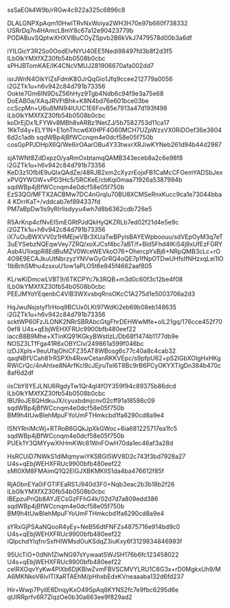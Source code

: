 ssSaEOk4W9b/rRGw4c922a325c6896c8

DLALGNPXpAqm10HwlTRvNxWoiya2WH3H70e97b660f738332
USRrDq7n4HAmcL8mY8c67a12e90423779b
PODABuvSQptwXHXVlBuCOyZSpvb2B6kVkJ7479578d00b3a6df

iYILGicY3R2So0OodElvNYU40EE5Nedi98497fd3b8f2d3f5
lLb0lkYMXfXZ30fb54b0508b0cbc
sPHJBTomKAE/IK4CNcVMUJ281906670afa002dd7

isrJWnN4OIkYIZsFdmK8OJrQqGio1Jfq9ccee212779a0056
i2GZTk1u+h6v942c84d791b73356
Ookte7Gm6IN9DsZ56hHyz9Tgb4Ndb6c94f9e3a75e68
DoEAB0a/XAqJRVFtBhk+K8N4bd76e601bce03be
ccScpMn+U6u8MN94IUUC1E6FovB5e7913a47d193f498
lLb0lkYMXfXZ30fb54b0508b0cbc
koDrEjDx1LFYWv8MBh8vARBz1NetZJ/5b7582753d11ca17
1KkTd4y+ELY1N+E1ohThcw6XlHPF4G60MCH7UZpWzxVX0RiDOef36e38046d2c1adb
sqdWBp4jBfWCcnqm4e0dcf58e05f750b
cosGpPPJDHpX6Q/We6irOAarOBu4Y33twxrXRJiwKYNeb261d94b44d2987

sjA1WNt8ZdDxpzO/yaRmOxbtamqQAMB343eceb8a2c6e98f8
i2GZTk1u+h6v942c84d791b73356
KeD3z1OfbIE9uQIxQAdZe/48RJB2xm2cXyzrEojxFB1CaMcCFOemYADSbJexxPVQYWOW+vPD3Hc5/5RCKeE/cbKqi0maa71926a5387994b
sqdWBp4jBfWCcnqm4e0dcf58e05f750b
EzS3QO/MFTX2ACBMw7DC4nGrqIu70BU8XCMSeRnxKucc9ca1e73044bba4
KDrrKaT+/vddcab7ef894337fd
PM7aBpDw1ls9yRIrllsdyyu4wh7d8b6362cdb726e5

R5ArKnp4cfNvEI5mEGRtPJdQkHyQKZRLb7ed02f21d4e5e9c
i2GZTk1u+h6v942c84d791b73356
iX7uOuBWXVV0z1HMEjwVBr3XUaTwBPylsBAYEWpboouu/sdVEpOyM3q7eT3uEYSebzNQEqwVey7ZRQ/xoXJCsf4bc7aBT/f+Bld5Fhd4IKiS4j9xUfEzFGRYAsb4U1ixqpR8EdBuMZV0WceWEVkoO76+OhercpYxBj6+NRpQMB3cLc+rO4O9E9ECAJkuUtNbrzyzYNVwGyGrRQ4oQE7p1fNpOTDwUHfsIfNHzxqLei1lO1IbBrhSMhu4zsxuU1ow1aPLO5t6e845f4662aaf805

KLrwKiDmcwLVBT9/6TKCPYc7k3RQB+m3d0c60f3c12be4f08
lLb0lkYMXfXZ30fb54b0508b0cbc
PEEJMYoYEqenbC4VlB3WXvsbqRnsOKcC1A275d1e5003706a2d3

HqJwuNsjstyf1rHoq9BCUx0LKt97WdKi2eb69b08eb148635
i2GZTk1u+h6v942c84d791b73356
scktWP60FzJLONK2NRrSBRAbcGtgFhrDEHWwMfe+oIL21gq/176cce452f700ef8
U4s+qEbjWEHXFRUc9900bfb480eef22
iaccB8B9Mhe+XTinKQ91KGkyBWstIzL/Db68f1474b1177db9e
NOSZ3LTfFga41R6xOBYCIv/249861a599f046bc
izDJXpIs+9euUfajOhiCFZ35AT8WBosg6c77c40a8c4cab32
qaqNBf1/Cah81rRSPXh4RxwCetanRKKVEpc/s9pfpU62+pS2IGbXOIgHxHKgRWiCrQc/4nAhIxe8NArfKcl9cJEjruTeI6T8Bc9rB6PCyOKYXTIgDn384b470c8af6d2df

iisCbY8YEJLNU6RgdyTw1Qr4qI4fOY359f94c89375b86dcd
lLb0lkYMXfXZ30fb54b0508b0cbc
lBU9oJE8QHdkuJX/cyuxbdmjcnv02cff91a18598c09
sqdWBp4jBfWCcnqm4e0dcf58e05f750b
BM9h4tUwBIehMpuFYoUmFTHmkcbd1fa6290cd8a9e4

ISNYRniMcWj+RTRoB6GQkJpXkGWoc+6ia681225717ea1fc5
sqdWBp4jBfWCcnqm4e0dcf58e05f750b
PUEk1Y3QMYywXhHmKWc81WnFOwH70da1ec46af3a28d

HsRCUiD7NWkS1dlMqmywiYKSBGI5WV8D2c743f3bd7928a27
U4s+qEbjWEHXFRUc9900bfb480eef22
sMI0XM8FMAimQ1Q2EIGJXBKMKlIS1da4ba476612f85f

RjA0bnEYa0iFGTlFEaRS1J940d3F0+Nqb3eac2b3b18b2f26
lLb0lkYMXfXZ30fb54b0508b0cbc
lBEpzuPnQb8AYJECsGzFFhG4k/02d7d7a809edd386
sqdWBp4jBfWCcnqm4e0dcf58e05f750b
BM9h4tUwBIehMpuFYoUmFTHmkcbd1fa6290cd8a9e4

sYRxGjPSAaNQooR4yEy+NeB56dtFNFZs4875716e914bd9c0
U4s+qEbjWEHXFRUc9900bfb480eef22
iQlpchdYIqfnrSxfHlWMsdOuKSdqZ3iuKxy6f3129834846993f

95UcTiO+0dNh1ZlwNG97sYywaatSWJSH176b6fc123458022
U4s+qEbjWEHXFRUc9900bfb480eef22
ceIRXOqvYyKw4PlXb6DjKBlwZvmFBVSCMVYLRU1C6G3x+rD0MgkxUh9/MA6MKNkoV6IvITlXaRTAEhM/pHhxbEdxKVneaaaba132d6fd237

Hir+Wwp7PyllE6DnqyKxO49SpAq8KYNS2fc7e9fbc6295d6e
qUIRRprfv6R7ZIqzOe0b30a663ee9f829ad2
